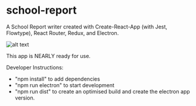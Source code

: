 # school-report
A School Report writer created with Create-React-App (with Jest, Flowtype), React Router, Redux, and Electron.

![alt text](https://github.com/sketchbuch/school-report/blob/master/docs/images/github.com_sketchbuch_school-report.gif "School Report")

This app is NEARLY ready for use.

Developer Instructions:

* "npm install" to add dependencies
* "npm run electron" to start development
* "npm run dist" to create an optimised build and create the electron app version.
